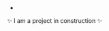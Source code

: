 - 
 ✨ I am a project in construction ✨
<!---
ubong-web/ubong-web is a ✨ special ✨ repository because its `README.md` (this file) appears on your GitHub profile.
You can click the Preview link to take a look at your changes.
--->

